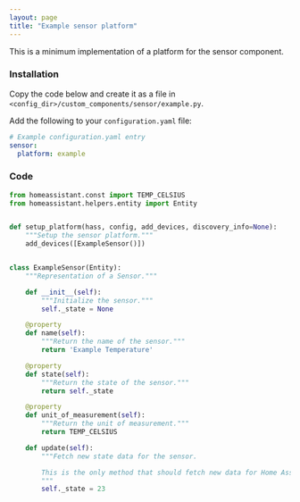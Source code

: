 ```yaml
---
layout: page
title: "Example sensor platform"
---
```


This is a minimum implementation of a platform for the sensor component.

### Installation

Copy the code below and create it as a file in `<config_dir>/custom_components/sensor/example.py`.

Add the following to your `configuration.yaml` file:

```yaml
# Example configuration.yaml entry
sensor:
  platform: example
```

### Code

```python
from homeassistant.const import TEMP_CELSIUS
from homeassistant.helpers.entity import Entity


def setup_platform(hass, config, add_devices, discovery_info=None):
    """Setup the sensor platform."""
    add_devices([ExampleSensor()])


class ExampleSensor(Entity):
    """Representation of a Sensor."""

    def __init__(self):
        """Initialize the sensor."""
        self._state = None

    @property
    def name(self):
        """Return the name of the sensor."""
        return 'Example Temperature'

    @property
    def state(self):
        """Return the state of the sensor."""
        return self._state

    @property
    def unit_of_measurement(self):
        """Return the unit of measurement."""
        return TEMP_CELSIUS

    def update(self):
        """Fetch new state data for the sensor.

        This is the only method that should fetch new data for Home Assistant.
        """
        self._state = 23
```
